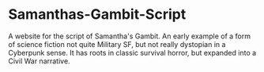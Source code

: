 # Samanthas-Gambit-Script
A website for the script of Samantha's Gambit. An early example of a form of science fiction not quite Military SF, but not really dystopian in a Cyberpunk sense. It has roots in classic survival horror, but expanded into a Civil War narrative.
